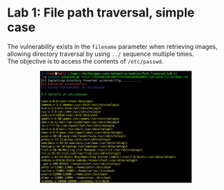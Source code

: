 # Lab 1: File path traversal, simple case

The vulnerability exists in the `filename` parameter when retrieving images, allowing directory traversal by using `../`  sequence multiple times.\
The objective is to access the contents of `/etc/passwd`.

<p align="center"><img src="./../../../images/Path Traversal/lab1.png" alt="Lab 1" width="70%" height="70%"></p>